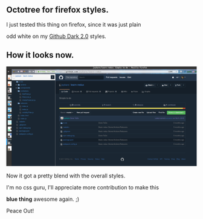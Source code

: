 ## Octotree for firefox styles.

I just tested this thing on firefox, since it was just plain

odd white on my [Github Dark
2.0]('https://userstyles.org/styles/128271/github-dark-2-0') styles.

## How it looks now.

![how octotree looks screenshot](screenshot.png)

Now it got a pretty blend with the overall styles.

I'm no css guru, I'll appreciate more contribution to make this

**blue thing** awesome again. ;) 

Peace Out!
